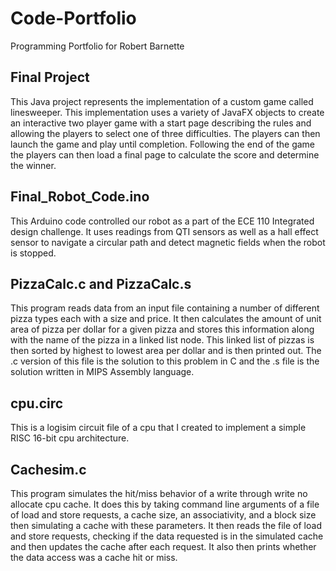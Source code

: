 # Code-Portfolio
Programming Portfolio for Robert Barnette
## Final Project
This Java project represents the implementation of a custom game called linesweeper. This implementation
uses a variety of JavaFX objects to create an interactive two player game with a start page describing the 
rules and allowing the players to select one of three difficulties. The players can then launch the game and play 
until completion. Following the end of the game the players can then load a final page to calculate the score and
determine the winner.
## Final_Robot_Code.ino
This Arduino code controlled our robot as a part of the ECE 110 Integrated design challenge.
It uses readings from QTI sensors as well as a hall effect sensor to navigate a circular path
and detect magnetic fields when the robot is stopped. 
## PizzaCalc.c and PizzaCalc.s
This program reads data from an input file containing a number of different pizza types each with a size and price. 
It then calculates the amount of unit area of pizza per dollar for a given pizza and stores this information along 
with the name of the pizza in a linked list node. This linked list of pizzas is then sorted by highest to lowest
area per dollar and is then printed out. The .c version of this file is the solution to this problem in C and the
.s file is the solution written in MIPS Assembly language.
## cpu.circ
This is a logisim circuit file of a cpu that I created to implement a simple RISC 16-bit cpu architecture.
## Cachesim.c
This program simulates the hit/miss behavior of a write through write no allocate cpu cache.
It does this by taking command line arguments of a file of load and store requests, a cache size,
an associativity, and a block size then simulating a cache with these parameters. It then reads 
the file of load and store requests, checking if the data requested is in the simulated cache and 
then updates the cache after each request. It also then prints whether the data access was a 
cache hit or miss.
